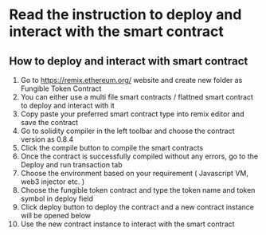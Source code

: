 # Read the instruction to deploy and interact with the smart contract

## How to deploy and interact with smart contract
1. Go to https://remix.ethereum.org/ website and create new folder as Fungible Token Contract
2. You can either use a multi file smart contracts / flattned smart contract to deploy and interact with it
3. Copy paste your preferred smart contract type into remix editor and save the contract
4. Go to solidity compiler in the left toolbar and choose the contract version as 0.8.4
5. Click the compile button to compile the smart contracts
6. Once the contract is successfully compiled without any errors, go to the Deploy and run transaction tab
7. Choose the environment based on your requirement ( Javascript VM, web3 injector etc. )
8. Choose the fungible token contract and type the token name and token symbol in deploy field
9. Click deploy button to deploy the contract and a new contract instance will be opened below
10. Use the new contract instance to interact with the smart contract
